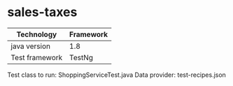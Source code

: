 # sales-taxes
| Technology | Framework |
| --- | --- |
| java version | 1.8 |
| Test framework | TestNg |

Test class to run: ShoppingServiceTest.java
Data provider: test-recipes.json
